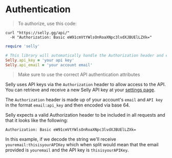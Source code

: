 # Authentication

> To authorize, use this code:

```shell
curl "https://selly.gg/api/"
  -H "Authorization: Basic eW91cmVtYWlsOnRoaXNpc3lvdXJBUElLZXk="
```

```ruby
require 'selly'

# This library will automatically handle the Authorization header and encoding it
Selly.api_key = 'your api key'
Selly.api_email = 'your account email'
```

> Make sure to use the correct API authentication attributes

Selly uses API keys via the `Authorization` header to allow access to the API. You can retrieve and receive a new Selly API key at your [settings page](https://selly.gg/settings).

The `Authorization` header is made up of your account's `email` and `API key` in the format `email:api_key` and then encoded via base 64.

Selly expects a valid Authorization header to be included in all requests and that it looks like the following:

`Authorization: Basic eW91cmVtYWlsOnRoaXNpc3lvdXJBUElLZXk=`

In this example, if we decode the string we'll receive `youremail:thisisyourAPIKey` which when split would mean that the email provided is `youremail` and the API key is `thisisyourAPIKey`.